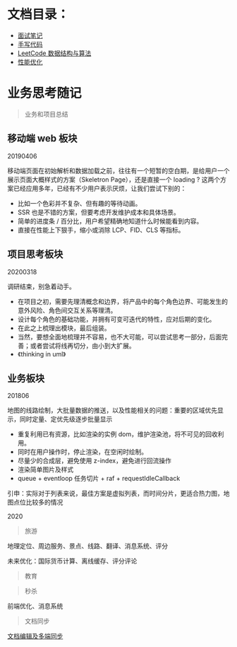 # 文档目录：
- [面试笔记]()
- [手写代码](https://github.com/yugef3h/Interview-notes/tree/master/%E6%89%8B%E5%86%99%E4%BB%A3%E7%A0%81)
- [LeetCode 数据结构与算法](https://github.com/yugef3h/Interview-notes/tree/master/%E7%AE%97%E6%B3%95%E5%9F%BA%E7%A1%80)
- [性能优化](https://github.com/yugef3h/Interview-notes/tree/master/%E6%80%A7%E8%83%BD%E4%BC%98%E5%8C%96%E5%8F%8A%E6%96%B9%E5%90%91)


# 业务思考随记

> 业务和项目总结

## 移动端 web 板块

20190406

移动端页面在初始解析和数据加载之前，往往有一个短暂的空白期，是给用户一个展示页面大概样式的方案（Skeletron Page），还是直接一个 loading ? 
    这两个方案已经应用多年，已经有不少用户表示厌烦，让我们尝试下别的：

- 比如一个色彩并不复杂、但有趣的等待动画。
- SSR 也是不错的方案，但要考虑开发维护成本和具体场景。
- 简单的进度条 / 百分比，用户希望精确地知道什么时候能看到内容。
- 直接在性能上下狠手，缩小或消除 LCP、FID、CLS 等指标。

## 项目思考板块

20200318

调研结束，别急着动手。

- 在项目之初，需要先理清概念和边界，将产品中的每个角色边界、可能发生的意外风险、角色间交互关系等理清。
- 设计每个角色的基础功能，并拥有可变可迭代的特性，应对后期的变化。
- 在此之上梳理出模块，最后组装。
- 当然，要想全面地梳理并不容易，也不大可能，可以尝试思考一部分，后面完善；或者尝试将线再切分，由小到大扩展。
- 《thinking in uml》

## 业务板块

201806

地图的线路绘制，大批量数据的推送，以及性能相关的问题：重要的区域优先显示，同时定量、定优先级逐步批量显示

- 重复利用已有资源，比如渲染的实例 dom，维护渲染池，将不可见的回收利用。
- 同时在用户操作时，停止渲染，在空闲时绘制。
- 尽量少的合成层，避免使用 z-index，避免进行回流操作
- 渲染简单图片及样式
- queue + eventloop 任务切片 + raf + requestIdleCallback

引申：实际对于列表来说，最佳方案是虚拟列表，而时间分片，更适合热力图，地图点位比较多的情况


2020

> 旅游

地理定位、周边服务、景点、线路、翻译、消息系统、评分

未来优化：国际货币计算、离线缓存、评分评论
	
> 教育

> 秒杀

前端优化、消息系统
    
> 文档同步

[文档编辑及多端同步](https://www.zhihu.com/question/274573543)

